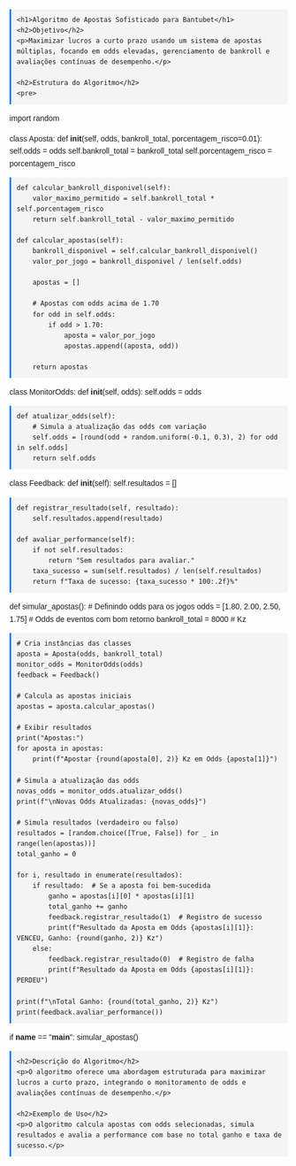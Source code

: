 <!DOCTYPE html>
<html lang="pt-BR">
<head>
    <meta charset="UTF-8">
    <meta name="viewport" content="width=device-width, initial-scale=1.0">
    <title>Algoritmo de Apostas Bantubet</title>
    <style>
        body {
            font-family: Arial, sans-serif;
            margin: 20px;
            line-height: 1.6;
        }
        pre {
            background: #f4f4f4;
            padding: 10px;
            border-left: 3px solid #007BFF;
            overflow-x: auto;
        }
    </style>
</head>
<body>

    <h1>Algoritmo de Apostas Sofisticado para Bantubet</h1>
    <h2>Objetivo</h2>
    <p>Maximizar lucros a curto prazo usando um sistema de apostas múltiplas, focando em odds elevadas, gerenciamento de bankroll e avaliações contínuas de desempenho.</p>

    <h2>Estrutura do Algoritmo</h2>
    <pre>
import random

class Aposta:
    def __init__(self, odds, bankroll_total, porcentagem_risco=0.01):
        self.odds = odds
        self.bankroll_total = bankroll_total
        self.porcentagem_risco = porcentagem_risco

    def calcular_bankroll_disponivel(self):
        valor_maximo_permitido = self.bankroll_total * self.porcentagem_risco
        return self.bankroll_total - valor_maximo_permitido

    def calcular_apostas(self):
        bankroll_disponivel = self.calcular_bankroll_disponivel()
        valor_por_jogo = bankroll_disponivel / len(self.odds)

        apostas = []
        
        # Apostas com odds acima de 1.70
        for odd in self.odds:
            if odd > 1.70:  
                aposta = valor_por_jogo
                apostas.append((aposta, odd))

        return apostas

class MonitorOdds:
    def __init__(self, odds):
        self.odds = odds

    def atualizar_odds(self):
        # Simula a atualização das odds com variação
        self.odds = [round(odd + random.uniform(-0.1, 0.3), 2) for odd in self.odds]
        return self.odds

class Feedback:
    def __init__(self):
        self.resultados = []

    def registrar_resultado(self, resultado):
        self.resultados.append(resultado)

    def avaliar_performance(self):
        if not self.resultados:
            return "Sem resultados para avaliar."
        taxa_sucesso = sum(self.resultados) / len(self.resultados)
        return f"Taxa de sucesso: {taxa_sucesso * 100:.2f}%"

def simular_apostas():
    # Definindo odds para os jogos
    odds = [1.80, 2.00, 2.50, 1.75]  # Odds de eventos com bom retorno
    bankroll_total = 8000  # Kz

    # Cria instâncias das classes
    aposta = Aposta(odds, bankroll_total)
    monitor_odds = MonitorOdds(odds)
    feedback = Feedback()

    # Calcula as apostas iniciais
    apostas = aposta.calcular_apostas()

    # Exibir resultados
    print("Apostas:")
    for aposta in apostas:
        print(f"Apostar {round(aposta[0], 2)} Kz em Odds {aposta[1]}")

    # Simula a atualização das odds
    novas_odds = monitor_odds.atualizar_odds()
    print(f"\nNovas Odds Atualizadas: {novas_odds}")

    # Simula resultados (verdadeiro ou falso)
    resultados = [random.choice([True, False]) for _ in range(len(apostas))]
    total_ganho = 0

    for i, resultado in enumerate(resultados):
        if resultado:  # Se a aposta foi bem-sucedida
            ganho = apostas[i][0] * apostas[i][1]
            total_ganho += ganho
            feedback.registrar_resultado(1)  # Registro de sucesso
            print(f"Resultado da Aposta em Odds {apostas[i][1]}: VENCEU, Ganho: {round(ganho, 2)} Kz")
        else:
            feedback.registrar_resultado(0)  # Registro de falha
            print(f"Resultado da Aposta em Odds {apostas[i][1]}: PERDEU")

    print(f"\nTotal Ganho: {round(total_ganho, 2)} Kz")
    print(feedback.avaliar_performance())

if __name__ == "__main__":
    simular_apostas()
    </pre>

    <h2>Descrição do Algoritmo</h2>
    <p>O algoritmo oferece uma abordagem estruturada para maximizar lucros a curto prazo, integrando o monitoramento de odds e avaliações contínuas de desempenho.</p>

    <h2>Exemplo de Uso</h2>
    <p>O algoritmo calcula apostas com odds selecionadas, simula resultados e avalia a performance com base no total ganho e taxa de sucesso.</p>

</body>
</html>
